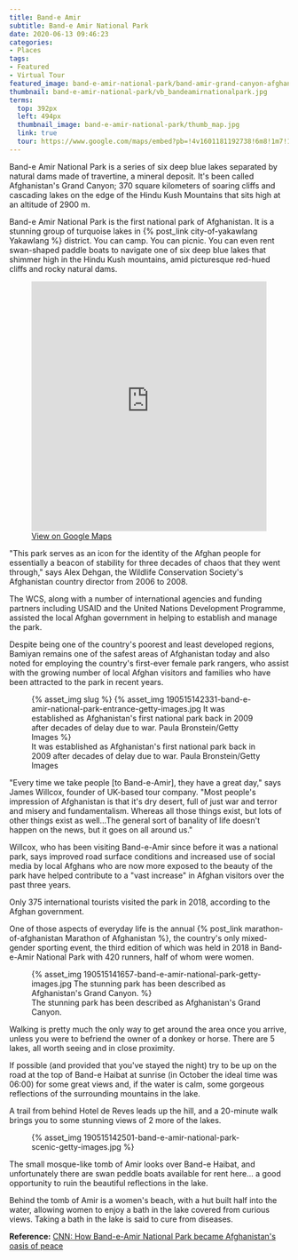 ```yaml
---
title: Band-e Amir
subtitle: Band-e Amir National Park
date: 2020-06-13 09:46:23
categories:
- Places
tags:
- Featured
- Virtual Tour
featured_image: band-e-amir-national-park/band-amir-grand-canyon-afghanistan.jpg
thumbnail: band-e-amir-national-park/vb_bandeamirnationalpark.jpg
terms:
  top: 392px
  left: 494px
  thumbnail_image: band-e-amir-national-park/thumb_map.jpg
  link: true
  tour: https://www.google.com/maps/embed?pb=!4v1601181192738!6m8!1m7!1sCAoSLEFGMVFpcE1IVks2Uk43WFFueEZURjlCUE5oNmhrQVdXTEVGdWx4TU9BRmdC!2m2!1d34.8328743!2d67.2056503!3f209.53288248095583!4f-9.008804225311493!5f0.7820865974627469&key=AIzaSyDNupwfcLUyw566Xf4nDG5PjBRklzMQWLI
---
```

Band-e Amir National Park is a series of six deep blue lakes separated by natural dams made of travertine, a mineral deposit. It's been called Afghanistan's Grand Canyon; 370 square kilometers of soaring cliffs and cascading lakes on the edge of the Hindu Kush Mountains that sits high at an altitude of 2900 m.
<!--more-->
Band-e Amir National Park is the first national park of Afghanistan. It is a stunning group of turquoise lakes in {% post_link city-of-yakawlang Yakawlang %} district. You can camp. You can picnic. You can even rent swan-shaped paddle boats to navigate one of six deep blue lakes that shimmer high in the Hindu Kush mountains, amid picturesque red-hued cliffs and rocky natural dams.

<figure class=medium>
<iframe src="https://www.google.com/maps/embed?pb=!4v1601181192738!6m8!1m7!1sCAoSLEFGMVFpcE1IVks2Uk43WFFueEZURjlCUE5oNmhrQVdXTEVGdWx4TU9BRmdC!2m2!1d34.8328743!2d67.2056503!3f209.53288248095583!4f-9.008804225311493!5f0.7820865974627469&key=AIzaSyDNupwfcLUyw566Xf4nDG5PjBRklzMQWLI" width="100%" height="450" frameborder="0" style="border:0;" allowfullscreen="" aria-hidden="false" tabindex="0"></iframe>
<figcaption><a href="https://goo.gl/maps/t6q4LCJ8BBo6hxc46" target=_blank>View on Google Maps</a></figcaption>
</figure>

"This park serves as an icon for the identity of the Afghan people for essentially a beacon of stability for three decades of chaos that they went through," says Alex Dehgan, the Wildlife Conservation Society's Afghanistan country director from 2006 to 2008.

The WCS, along with a number of international agencies and funding partners including USAID and the United Nations Development Programme, assisted the local Afghan government in helping to establish and manage the park.

Despite being one of the country's poorest and least developed regions, Bamiyan remains one of the safest areas of Afghanistan today and also noted for employing the country's first-ever female park rangers, who assist with the growing number of local Afghan visitors and families who have been attracted to the park in recent years.

<figure class=medium>
{% asset_img slug %}
{% asset_img 190515142331-band-e-amir-national-park-entrance-getty-images.jpg It was established as Afghanistan's first national park back in 2009 after decades of delay due to war. Paula Bronstein/Getty Images %}
<figcaption>It was established as Afghanistan's first national park back in 2009 after decades of delay due to war. Paula Bronstein/Getty Images</figcaption></figure>

"Every time we take people [to Band-e-Amir], they have a great day," says James Willcox, founder of UK-based tour company. "Most people's impression of Afghanistan is that it's dry desert, full of just war and terror and misery and fundamentalism. Whereas all those things exist, but lots of other things exist as well...The general sort of banality of life doesn't happen on the news, but it goes on all around us."

Willcox, who has been visiting Band-e-Amir since before it was a national park, says improved road surface conditions and increased use of social media by local Afghans who are now more exposed to the beauty of the park have helped contribute to a "vast increase" in Afghan visitors over the past three years.

Only 375 international tourists visited the park in 2018, according to the Afghan government.

One of those aspects of everyday life is the annual {% post_link marathon-of-afghanistan Marathon of Afghanistan %}, the country's only mixed-gender sporting event, the third edition of which was held in 2018 in Band-e-Amir National Park with 420 runners, half of whom were women.

<figure class=medium>
{% asset_img 190515141657-band-e-amir-national-park-getty-images.jpg The stunning park has been described as Afghanistan's Grand Canyon. %}
<figcaption>The stunning park has been described as Afghanistan's Grand Canyon.</figcaption>
</figure>

Walking is pretty much the only way to get around the area once you arrive, unless you were to befriend the owner of a donkey or horse. There are 5 lakes, all worth seeing and in close proximity.

If possible (and provided that you've stayed the night) try to be up on the road at the top of Band-e Haibat at sunrise (in October the ideal time was 06:00) for some great views and, if the water is calm, some gorgeous reflections of the surrounding mountains in the lake.

A trail from behind Hotel de Reves leads up the hill, and a 20-minute walk brings you to some stunning views of 2 more of the lakes.

<figure>
{% asset_img 190515142501-band-e-amir-national-park-scenic-getty-images.jpg %}
</figure>

The small mosque-like tomb of Amir looks over Band-e Haibat, and unfortunately there are swan peddle boats available for rent here... a good opportunity to ruin the beautiful reflections in the lake.

Behind the tomb of Amir is a women's beach, with a hut built half into the water, allowing women to enjoy a bath in the lake covered from curious views. Taking a bath in the lake is said to cure from diseases.

**Reference:**
[CNN: How Band-e-Amir National Park became Afghanistan's oasis of peace](https://edition.cnn.com/travel/article/band-e-amir-afghanistan-national-park/index.html)